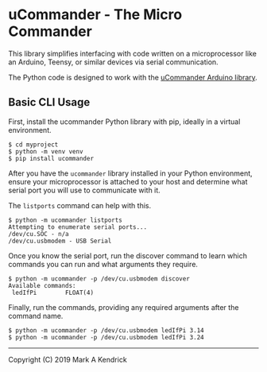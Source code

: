 uCommander - The Micro Commander
================================

This library simplifies interfacing with code written on
a microprocessor like an Arduino, Teensy, or similar devices
via serial communication.

The Python code is designed to work with the 
[uCommander Arduino library](https://github.com/aeetos/ucommander).

Basic CLI Usage
---------------
First, install the ucommander Python library with pip, ideally in a
virtual environment.
```
$ cd myproject
$ python -m venv venv
$ pip install ucommander
```
After you have the `ucommander` library installed in your Python environment,
ensure your microprocessor is attached to your host and determine what
serial port you will use to communicate with it. 

The `listports` command can help with this.
```
$ python -m ucommander listports
Attempting to enumerate serial ports...
/dev/cu.SOC - n/a
/dev/cu.usbmodem - USB Serial
```
Once you know the serial port, run the discover command to learn which
commands you can run and what arguments they require.
```
$ python -m ucommander -p /dev/cu.usbmodem discover
Available commands:
 ledIfPi        FLOAT(4)
```
Finally, run the commands, providing any required arguments after the command
name.
```
$ python -m ucommander -p /dev/cu.usbmodem ledIfPi 3.14
$ python -m ucommander -p /dev/cu.usbmodem ledIfPi 3.24
```




--------------------------------------------------------------
Copyright (C) 2019 Mark A Kendrick  
